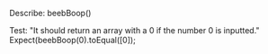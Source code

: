 Describe: beebBoop()

Test: "It should return an array with a 0 if the number 0 is inputted."
Expect(beebBoop(0).toEqual([0]);

